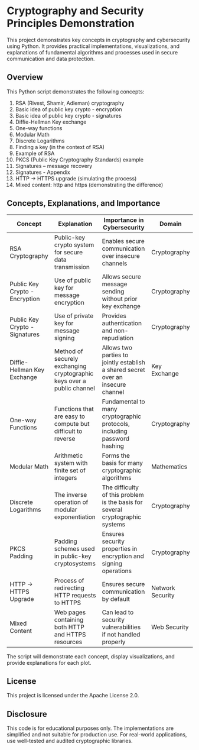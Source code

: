 # Cryptography and Security Principles Demonstration

This project demonstrates key concepts in cryptography and cybersecurity using Python. It provides practical implementations, visualizations, and explanations of fundamental algorithms and processes used in secure communication and data protection.

## Overview

This Python script demonstrates the following concepts:

1. RSA (Rivest, Shamir, Adleman) cryptography
2. Basic idea of public key crypto - encryption
3. Basic idea of public key crypto - signatures
4. Diffie-Hellman Key exchange
5. One-way functions
6. Modular Math
7. Discrete Logarithms
8. Finding a key (in the context of RSA)
9. Example of RSA
10. PKCS (Public Key Cryptography Standards) example
11. Signatures – message recovery
12. Signatures - Appendix
13. HTTP -> HTTPS upgrade (simulating the process)
14. Mixed content: http and https (demonstrating the difference)

## Concepts, Explanations, and Importance

| Concept | Explanation | Importance in Cybersecurity | Domain |
|---------|-------------|---------------------------|--------|
| RSA Cryptography | Public-key crypto system for secure data transmission | Enables secure communication over insecure channels | Cryptography |
| Public Key Crypto - Encryption | Use of public key for message encryption | Allows secure message sending without prior key exchange | Cryptography |
| Public Key Crypto - Signatures | Use of private key for message signing | Provides authentication and non-repudiation | Cryptography |
| Diffie-Hellman Key Exchange | Method of securely exchanging cryptographic keys over a public channel | Allows two parties to jointly establish a shared secret over an insecure channel | Key Exchange |
| One-way Functions | Functions that are easy to compute but difficult to reverse | Fundamental to many cryptographic protocols, including password hashing | Cryptography |
| Modular Math | Arithmetic system with finite set of integers | Forms the basis for many cryptographic algorithms | Mathematics |
| Discrete Logarithms | The inverse operation of modular exponentiation | The difficulty of this problem is the basis for several cryptographic systems | Cryptography |
| PKCS Padding | Padding schemes used in public-key cryptosystems | Ensures security properties in encryption and signing operations | Cryptography |
| HTTP -> HTTPS Upgrade | Process of redirecting HTTP requests to HTTPS | Ensures secure communication by default | Network Security |
| Mixed Content | Web pages containing both HTTP and HTTPS resources | Can lead to security vulnerabilities if not handled properly | Web Security |

The script will demonstrate each concept, display visualizations, and provide explanations for each plot.

## License

This project is licensed under the Apache License 2.0.

## Disclosure

This code is for educational purposes only. The implementations are simplified and not suitable for production use. For real-world applications, use well-tested and audited cryptographic libraries.
